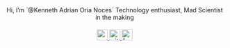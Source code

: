 <div align="center">
Hi, I’m `@Kenneth Adrian Oria Noces`
Technology enthusiast, Mad Scientist in the making
</div>

####

<div align="center">
  <a href="mailto:noceskennethadrianoria@gmail.com?subject=Good%20Day%2C%20Developer!" target="_blank">
    <img src="https://img.shields.io/static/v1?message=Gmail&logo=gmail&label=&color=D14836&logoColor=white&labelColor=&style=for-the-badge" height="25" alt="gmail logo"  />
  </a>
  <a href="https://github.com/NocesAdrian" target="_blank">
    <img src="https://img.shields.io/badge/GitHub-000?style=for-the-badge&logo=github&logoColor=white" height="25" alt="github logo"  />
  </a>
  <a href="https://www.facebook.com/Usernameadriannoces" target="_blank">
    <img src="https://img.shields.io/static/v1?message=Facebook&logo=facebook&label=&color=1877F2&logoColor=white&labelColor=&style=for-the-badge" height="25" alt="facebook logo"  />
  </a>
</div>

